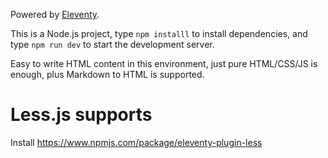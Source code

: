 Powered by [Eleventy](https://www.11ty.dev/).

This is a Node.js project, type `npm installl` to install dependencies, and type `npm run dev` to start the development server.

Easy to write HTML content in this environment, just pure HTML/CSS/JS is enough, plus Markdown to HTML is supported.

# Less.js supports
Install https://www.npmjs.com/package/eleventy-plugin-less